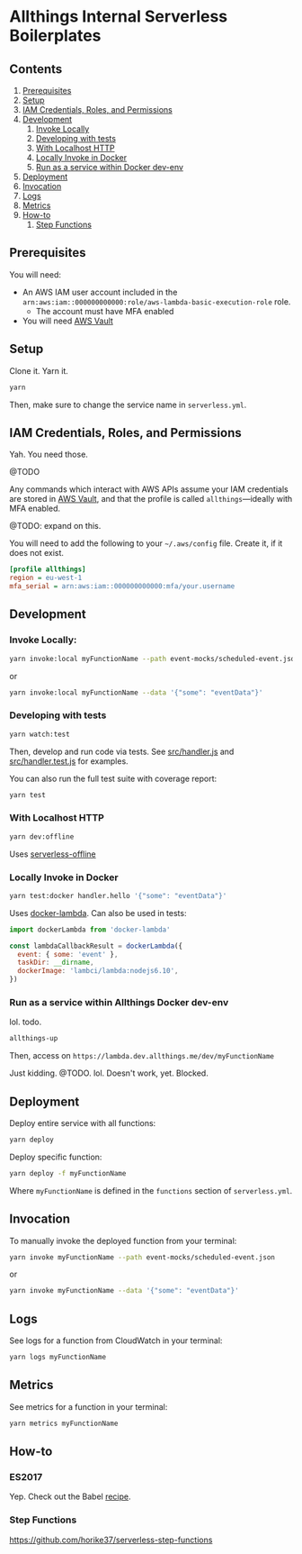 # Allthings Internal Serverless Boilerplates

## Contents

1. [Prerequisites](#prerequisites)
1. [Setup](#setup)
1. [IAM Credentials, Roles, and Permissions](#iam-credentials-roles-and-permissions)
1. [Development](#development)
   1. [Invoke Locally](#invoke-locally)
   1. [Developing with tests](#developing-with-tests)
   1. [With Localhost HTTP](#with-localhost-http)
   1. [Locally Invoke in Docker](#locally-invoke-in-docker)
   1. [Run as a service within Docker dev-env](#run-as-a-service-with-docker-dev-env)
1. [Deployment](#deployment)
1. [Invocation](#invocation)
1. [Logs](#logs)
1. [Metrics](#metrics)
1. [How-to](#how-to)
   1. [Step Functions](#step-functions)

## Prerequisites

You will need:

* An AWS IAM user account included in the
  `arn:aws:iam::000000000000:role/aws-lambda-basic-execution-role` role.
  * The account must have MFA enabled
* You will need [AWS Vault](https://github.com/99designs/aws-vault)

## Setup

Clone it. Yarn it.

```bash
yarn
```

Then, make sure to change the service name in `serverless.yml`.

## IAM Credentials, Roles, and Permissions

Yah. You need those.

@TODO

Any commands which interact with AWS APIs assume your IAM credentials are stored
in [AWS Vault](https://github.com/99designs/aws-vault), and that the profile is
called `allthings`—ideally with MFA enabled.

@TODO: expand on this.

You will need to add the following to your `~/.aws/config` file. Create it, if
it does not exist.

```ini
[profile allthings]
region = eu-west-1
mfa_serial = arn:aws:iam::000000000000:mfa/your.username
```

## Development

### Invoke Locally:

```bash
yarn invoke:local myFunctionName --path event-mocks/scheduled-event.json
```

or

```bash
yarn invoke:local myFunctionName --data '{"some": "eventData"}'
```

### Developing with tests

```bash
yarn watch:test
```

Then, develop and run code via tests. See
[src/handler.js](blob/master/src/handler.js) and
[src/handler.test.js](blob/master/src/handler.test.js) for examples.

You can also run the full test suite with coverage report:

```bash
yarn test
```

### With Localhost HTTP

```bash
yarn dev:offline
```

Uses [serverless-offline](https://github.com/dherault/serverless-offline)

### Locally Invoke in Docker

```bash
yarn test:docker handler.hello '{"some": "eventData"}'
```

Uses [docker-lambda](https://github.com/lambci/docker-lambda). Can also be used
in tests:

```js
import dockerLambda from 'docker-lambda'

const lambdaCallbackResult = dockerLambda({
  event: { some: 'event' },
  taskDir: __dirname,
  dockerImage: 'lambci/lambda:nodejs6.10',
})
```

### Run as a service within Allthings Docker dev-env

lol. todo.

```bash
allthings-up
```

Then, access on `https://lambda.dev.allthings.me/dev/myFunctionName`

Just kidding. @TODO. lol. Doesn't work, yet. Blocked.

## Deployment

Deploy entire service with all functions:

```bash
yarn deploy
```

Deploy specific function:

```bash
yarn deploy -f myFunctionName
```

Where `myFunctionName` is defined in the `functions` section of
`serverless.yml`.

## Invocation

To manually invoke the deployed function from your terminal:

```bash
yarn invoke myFunctionName --path event-mocks/scheduled-event.json
```

or

```bash
yarn invoke myFunctionName --data '{"some": "eventData"}'
```

## Logs

See logs for a function from CloudWatch in your terminal:

```bash
yarn logs myFunctionName
```

## Metrics

See metrics for a function in your terminal:

```bash
yarn metrics myFunctionName
```

## How-to

### ES2017

Yep. Check out the Babel [recipe](./tree/master/babel).

### Step Functions

https://github.com/horike37/serverless-step-functions

